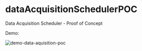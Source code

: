 # dataAcquisitionSchedulerPOC

Data Acquisition Scheduler - Proof of Concept

Demo:

![demo-data-aquisition-poc](./demo.gif)

